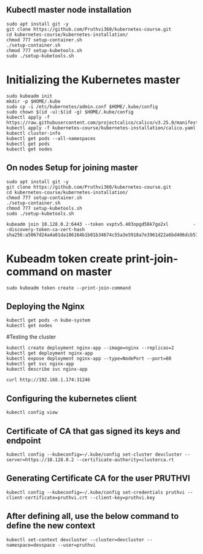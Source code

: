 ## Kubectl master node installation
```
sudo apt install git -y
git clone https://github.com/Pruthvi360/kubernetes-course.git
cd kubernetes-course/kubernetes-installation/
chmod 777 setup-container.sh
./setup-container.sh
chmod 777 setup-kubetools.sh
sudo ./setup-kubetools.sh 
```
# Initializing the Kubernetes master
```
sudo kubeadm init
mkdir -p $HOME/.kube
sudo cp -i /etc/kubernetes/admin.conf $HOME/.kube/config
sudo chown $(id -u):$(id -g) $HOME/.kube/config
kubectl apply -f https://raw.githubusercontent.com/projectcalico/calico/v3.25.0/manifests/calico.yaml
kubectl apply -f kubernetes-course/kubernetes-installation/calico.yaml
kubectl cluster-info
kubectl get pods --all-namespaces
kubectl get pods
kubectl get nodes
```

## On nodes Setup for joining master
```
sudo apt install git -y
git clone https://github.com/Pruthvi360/kubernetes-course.git
cd kubernetes-course/kubernetes-installation/
chmod 777 setup-container.sh
./setup-container.sh
chmod 777 setup-kubetools.sh
sudo ./setup-kubetools.sh 
```
```
kubeadm join 10.128.0.2:6443 --token vxptv5.403opgd56k7go2xl         --discovery-token-ca-cert-hash sha256:a5067d24a4a01da186164b1b01b34674c55a3e5918a7e3961d22a6bd406dcb57
```
# Kubeadm token create print-join-command on master
```
sudo kubeadm token create --print-join-command
```

## Deploying the Nginx
```
kubectl get pods -n kube-system
kubectl get nodes
```

#Testing the cluster
```
kubectl create deployment nginx-app --image=nginx --replicas=2
kubectl get deployment nginx-app
kubectl expose deployment nginx-app --type=NodePort --port=80
kubectl get svc nginx-app
kubectl describe svc nginx-app

curl http://192.168.1.174:31246
```

## Configuring the kubernetes client
```
kubectl config view
```
## Certificate of CA that gas signed its keys and endpoint
```
kubectl config --kubeconfig=~/.kube/config set-cluster devcluster --server=https://10.128.0.2 --certificate-authority=clusterca.rt
```
## Generating Certificate CA for the user PRUTHVI
```
kubectl config --kubeconfig=~/.kube/config set-credentials pruthvi --client-certificate=pruthvi.crt --client-key=pruthvi.key
```
## After defining all, use the below command to define the new context
```
kubectl set-context devcluster --cluster=devcluster --namespace=devspace --user=pruthvi
```

